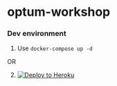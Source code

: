 # optum-workshop

### Dev environment

1. Use `docker-compose up -d`

OR

2. [![Deploy to
Heroku](https://www.herokucdn.com/deploy/button.svg)](https://heroku.com/deploy?template=https://github.com/tirumaraiselvan/3factor-workshop-heroku)


